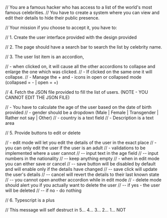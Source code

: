 // You are a famous hacker who has access to a list of the world's most famous celebrities.
// You have to create a system where you can view and edit their details to hide their public presence.

// Your mission if you choose to accept it, you have to:

// 1. Create the user interface provided with the design provided

// 2. The page should have a search bar to search the list by celebrity name.

// 3. The user list item is an accordion,

// - when clicked on, it will cause all the other accordions to collapse and enlarge the one which was clicked.
// - If clicked on the same one it will collapse.
// - Manage the + and - icons in open or collapsed mode (collapsed = - | open = +)

// 4. Fetch the JSON file provided to fill the list of users. (NOTE - YOU CANNOT EDIT THE JSON FILE)

// - You have to calculate the age of the user based on the date of birth provided
// - gender should be a dropdown (Male | Female | Transgender | Rather not say | Other)
// - country is a text field
// - Description is a text area

// 5. Provide buttons to edit or delete

// - edit mode will let you edit the details of the user in the exact place
// - you can only edit the user if the user is an adult
// - validations to be implemented where a user cannot
// -- input text in the age field
// -- input numbers in the nationality
// -- keep anything empty
// - when in edit mode you can either save or cancel
// -- save button will be disabled by default and will enable only if the details have changed
// -- save click will update the user's details
// -- cancel will revert the details to their last known state
// -- you cannot open another accordion while in edit mode
// - delete mode should alert you if you actually want to delete the user
// -- if yes - the user will be deleted
// -- if no - do nothing

// 6. Typescript is a plus

// This message will self destruct in 5... 4... 3... 2... 1... NOT

